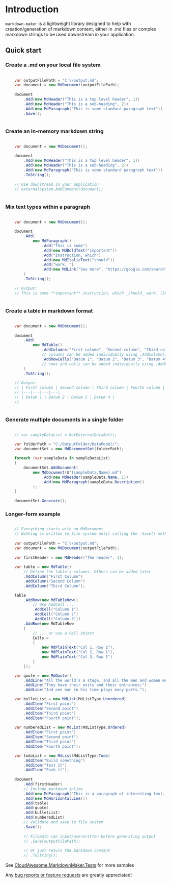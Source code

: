 # Introduction

`markdown-maker` is a lightweight library designed to help with creation/generation of markdown content, either in .md files or complex markdown strings to be used downstream in your application.

## Quick start

### Create a .md on your local file system

```cs
    
    var outputFilePath = "C:\\output.md";
    var document = new MdDocument(outputFilePath);
    
    document
        .Add(new MdHeader("This is a top level header", 1))
        .Add(new MdHeader("This is a sub-heading", 2))
        .Add(new MdParagraph("This is some standard paragraph text"))
        .Save();
        
```

### Create an in-memory markdown string

```cs

    var document = new MdDocument();
    
    document
        .Add(new MdHeader("This is a top level header", 1))
        .Add(new MdHeader("This is a sub-heading", 2))
        .Add(new MdParagraph("This is some standard paragraph text"))
        .ToString();
    
    // Use downstream in your application
    // externalSystem.AddComment(document);
    
```

### Mix text types within a paragraph

```cs

    var document = new MdDocument();
    
    document
        .Add(
            new MdParagraph()
                .Add("This is some")
                .Add(new MdBoldText("important"))
                .Add("instruction, which")
                .Add(new MdItalicText("should"))
                .Add("work. ")
                .Add(new MdLink("See more", "https://google.com/search?q=markdown"))
        )
        .ToString();
    
    // Output: 
    // This is some **important** instruction, which _should_ work. [See more](https://google.com/search?q=markdown) \n
    
```

### Create a table in markdown format

```cs

    var document = new MdDocument();
    
    document
        .Add(
            new MdTable()
                .AddColumns("First column", "Second column", "Third column", "Fourth column")
                // columns can be added individually using .AddColumn()
                .AddRowCells("Datum 1", "Datum 2", "Datum 3", "Datum 4")
                // rows and cells can be added individually using .AddRow() and .AddCell()
        )
        .ToString();
    
    // Output: 
    // | First column | Second column | Third column | Fourth column | 
    // |---|---|---|---|
    // | Datum 1 | Datum 2 | Datum 3 | Datum 4 | 
    // 
    
```

### Generate multiple documents in a single folder

```cs

    // var sampleDataList = GetExternalDataSet();

    var folderPath = "C:/OutputFolder/DataModel/";
    var documentSet = new MdDocumentSet(folderPath);
    
    foreach (var sampleData in sampleDataList)
    {
        documentSet.AddDocument(
            new MdDocument($"{sampleData.Name}.md")
                .Add(new MdHeader(sampleData.Name, 1))
                .Add(new MdParagraph(sampleData.Description))
            );
    }
    
    documentSet.Generate();

```

### Longer-form example

```cs

    // Everything starts with an MdDocument
    // Nothing is written to file system until calling the .Save() method
    
    var outputFilePath = "C:\\output.md";
    var document = new MdDocument(outputFilePath);
    
    var firstHeader = new MdHeader("The header", 1);
    
    var table = new MdTable()
        // Define the table's columns. Others can be added later
        .AddColumn("First Column")
        .AddColumn("Second Column")
        .AddColumn("Third Column");

    table
        .AddRow(new MdTableRow()
            // Use AddCell ...
            .AddCell("Column 1")
            .AddCell("Column 2")
            .AddCell("Column 3"))
        .AddRow(new MdTableRow
        {
            // ... or use a Cell object
            Cells =
            {
                new MdPlainText("Col 1, Row 1"),
                new MdPlainText("Col 2, Row 1"),
                new MdPlainText("Col 3, Row 1")
            }
        });

    var quote = new MdQuote()
        .AddLine("All the world’s a stage, and all the men and women merely players.")
        .AddLine("They have their exits and their entrances;")
        .AddLine("And one man in his time plays many parts.");

    var bulletList = new MdList(MdListType.Unordered)
        .AddItem("First point")
        .AddItem("Second point")
        .AddItem("Third point")
        .AddItem("Fourth point");
    
    var numberedList = new MdList(MdListType.Ordered)
        .AddItem("First point")
        .AddItem("Second point")
        .AddItem("Third point")
        .AddItem("Fourth point");

    var todoList = new MdList(MdListType.Todo)
        .AddItem("Build something")
        .AddItem("Test it")
        .AddItem("Push it");
    
    document
        .Add(firstHeader)
        // Include markdown inline
        .Add(new MdParagraph("This is a paragraph of interesting text..."))
        .Add(new MdHorizontalLine())
        .Add(table)
        .Add(quote)
        .Add(bulletList)
        .Add(numberedList)
        // Validate and save to file system
        .Save();
        
        // Filepath can input/overwritten before generating output
        // .Save(outputFilePath);
        
        // Or just return the markdown content
        // .ToString();

```
See [CloudAwesome.MarkdownMaker.Tests](https://github.com/cloud-awesome/markdown-maker/tree/main/src/CloudAwesome.Markdown/CloudAwesome.MarkdownMaker.Tests) for more samples

Any [bug reports or feature requests](https://github.com/Cloud-Awesome/markdown-maker/issues/new/choose) are greatly appreciated!

